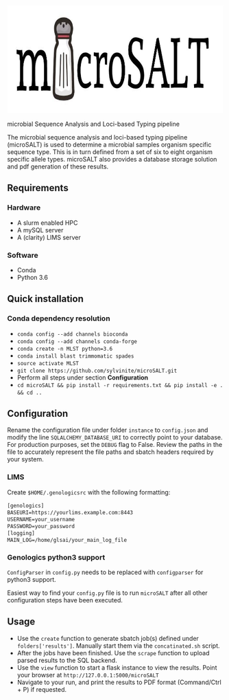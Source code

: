 <p align="center">
  <a href="https://github.com/sylvinite/microSALT">
    <img width="1000" height="250" src="artwork/microsalt.jpg"/>
  </a>
</p>

microbial Sequence Analysis and Loci-based Typing pipeline

The microbial sequence analysis and loci-based typing pipeline (microSALT) is used to determine a microbial samples organism specific sequence type. This is in turn defined from a set of six to eight organism specific allele types. microSALT also provides a database storage solution and pdf generation of these results.

## Requirements
### Hardware
* A slurm enabled HPC
* A mySQL server
* A (clarity) LIMS server

### Software
* Conda
* Python 3.6

## Quick installation
### Conda dependency resolution
* `conda config --add channels bioconda`
* `conda config --add channels conda-forge`
* `conda create -n MLST python=3.6`
* `conda install blast trimmomatic spades`
* `source activate MLST`
* `git clone https://github.com/sylvinite/microSALT.git`
* Perform all steps under section  __Configuration__
* `cd microSALT && pip install -r requirements.txt && pip install -e . && cd ..`

## Configuration
Rename the configuration file under folder `instance` to `config.json` and modify the line `SQLALCHEMY_DATABASE_URI` to correctly point to your database. For production purposes, set the `DEBUG` flag to False. Review the paths in the file to accurately represent the file paths and sbatch headers required by your system.

### LIMS
Create `$HOME/.genologicsrc` with the following formatting:
```
[genologics]
BASEURI=https://yourlims.example.com:8443
USERNAME=your_username
PASSWORD=your_password
[logging]
MAIN_LOG=/home/glsai/your_main_log_file
```

### Genologics python3 support
`ConfigParser` in `config.py` needs to be replaced with `configparser` for python3 support.

Easiest way to find your `config.py` file is to run `microSALT` after all other configuration steps have been executed.

## Usage
* Use the `create` function to generate sbatch job(s) defined under `folders['results']`. Manually start them via the `concatinated.sh` script.
* After the jobs have been finished. Use the `scrape` function to upload parsed results to the SQL backend.
* Use the `view` function to start a flask instance to view the results. Point your browser at `http://127.0.0.1:5000/microSALT`
* Navigate to your run, and print the results to PDF format (Command/Ctrl + P) if requested.
